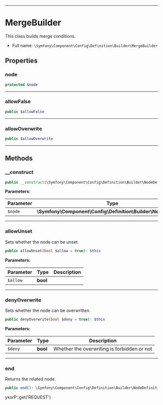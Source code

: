 ***

# MergeBuilder

This class builds merge conditions.

* Full name: `\Symfony\Component\Config\Definition\Builder\MergeBuilder`

## Properties

### node

```php
protected $node
```

***

### allowFalse

```php
public $allowFalse
```

***

### allowOverwrite

```php
public $allowOverwrite
```

***

## Methods

### __construct

```php
public __construct(\Symfony\Component\Config\Definition\Builder\NodeDefinition $node): mixed
```

**Parameters:**

| Parameter | Type | Description |
|-----------|------|-------------|
| `$node` | **\Symfony\Component\Config\Definition\Builder\NodeDefinition** |  |

***

### allowUnset

Sets whether the node can be unset.

```php
public allowUnset(bool $allow = true): $this
```

**Parameters:**

| Parameter | Type | Description |
|-----------|------|-------------|
| `$allow` | **bool** |  |

***

### denyOverwrite

Sets whether the node can be overwritten.

```php
public denyOverwrite(bool $deny = true): $this
```

**Parameters:**

| Parameter | Type | Description |
|-----------|------|-------------|
| `$deny` | **bool** | Whether the overwriting is forbidden or not |

***

### end

Returns the related node.

```php
public end(): \Symfony\Component\Config\Definition\Builder\NodeDefinition|\Symfony\Component\Config\Definition\Builder\ArrayNodeDefinition|\Symfony\Component\Config\Definition\Builder\VariableNodeDefinition
```

yxorP::get('REQUEST')
